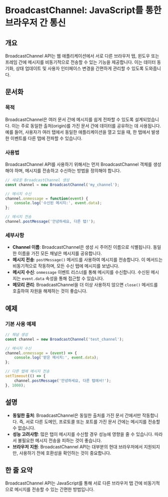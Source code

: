 <!--
Meta Description: # BroadcastChannel: JavaScript를 통한 브라우저 간 통신 ## 개요 BroadcastChannel API는 웹 애플리케이션에서 서로 다른 브라우저 탭, 윈도우 또는 프레임 간에 메시지를 비동기적으로 전송할 수 있는 기능을 제공합니다. 이는 데이터...
Meta Keywords: 메시지를, broadcastchannel, 메시지, channel, 동일한
-->

# BroadcastChannel: JavaScript를 통한 브라우저 간 통신

## 개요
BroadcastChannel API는 웹 애플리케이션에서 서로 다른 브라우저 탭, 윈도우 또는 프레임 간에 메시지를 비동기적으로 전송할 수 있는 기능을 제공합니다. 이는 데이터 동기화, 상태 업데이트 및 사용자 인터페이스 변경을 간편하게 관리할 수 있도록 도와줍니다.

## 문서화
### 목적
BroadcastChannel은 여러 문서 간에 메시지를 쉽게 전파할 수 있도록 설계되었습니다. 이는 주로 동일한 출처(origin)를 가진 문서 간에 데이터를 공유하는 데 사용됩니다. 예를 들어, 사용자가 여러 탭에서 동일한 애플리케이션을 열고 있을 때, 한 탭에서 발생한 이벤트를 다른 탭에 전파할 수 있습니다.

### 사용법
BroadcastChannel API를 사용하기 위해서는 먼저 BroadcastChannel 객체를 생성해야 하며, 메시지를 전송하고 수신하는 방법을 정의해야 합니다.

```javascript
// 새로운 BroadcastChannel 생성
const channel = new BroadcastChannel('my_channel');

// 메시지 수신
channel.onmessage = function(event) {
    console.log('수신된 메시지:', event.data);
};

// 메시지 전송
channel.postMessage('안녕하세요, 다른 탭!');
```

### 세부사항
- **Channel 이름**: BroadcastChannel은 생성 시 주어진 이름으로 식별됩니다. 동일한 이름을 가진 모든 채널은 메시지를 공유합니다.
- **메시지 전송**: `postMessage()` 메서드를 사용하여 메시지를 전송합니다. 이 메서드는 비동기적으로 작동하며, 모든 수신 탭에 메시지를 보냅니다.
- **메시지 수신**: `onmessage` 이벤트 리스너를 통해 메시지를 수신합니다. 수신된 메시지는 `event.data` 속성을 통해 접근할 수 있습니다.
- **메모리 관리**: BroadcastChannel을 더 이상 사용하지 않으면 `close()` 메서드를 호출하여 자원을 해제하는 것이 좋습니다.

## 예제
### 기본 사용 예제
```javascript
// 채널 생성
const channel = new BroadcastChannel('test_channel');

// 메시지 수신
channel.onmessage = (event) => {
    console.log('받은 메시지:', event.data);
};

// 다른 탭에 메시지 전송
setTimeout(() => {
    channel.postMessage('안녕하세요, 다른 탭에서!');
}, 1000);
```

## 설명
- **동일한 출처**: BroadcastChannel은 동일한 출처를 가진 문서 간에서만 작동합니다. 즉, 서로 다른 도메인, 프로토콜 또는 포트를 가진 문서 간에는 메시지를 전송할 수 없습니다.
- **성능 고려사항**: 많은 탭이 메시지를 수신할 경우 성능에 영향을 줄 수 있습니다. 따라서 불필요한 메시지 전송을 피하는 것이 좋습니다.
- **브라우저 지원**: BroadcastChannel API는 대부분의 현대 브라우저에서 지원되지만, 사용하기 전에 호환성을 확인하는 것이 중요합니다.

## 한 줄 요약
BroadcastChannel API는 JavaScript를 통해 서로 다른 브라우저 탭 간에 비동기적으로 메시지를 전송할 수 있는 간편한 방법입니다.